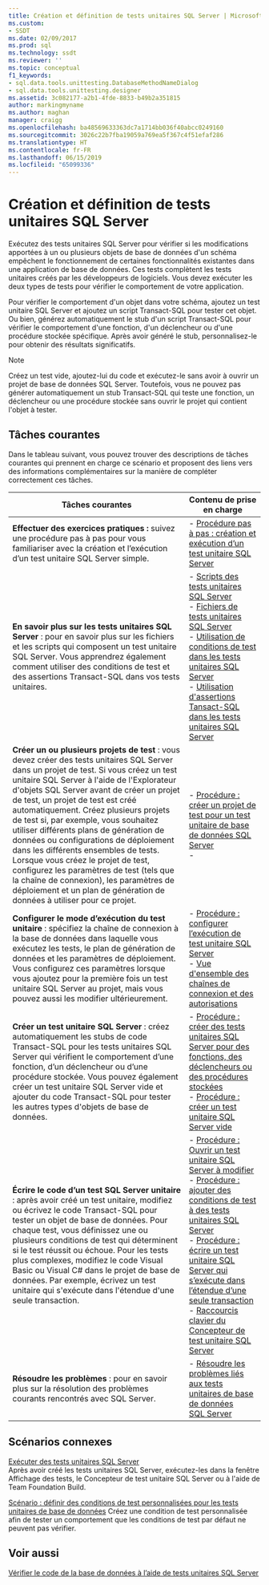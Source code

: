 ```yaml
---
title: Création et définition de tests unitaires SQL Server | Microsoft Docs
ms.custom:
- SSDT
ms.date: 02/09/2017
ms.prod: sql
ms.technology: ssdt
ms.reviewer: ''
ms.topic: conceptual
f1_keywords:
- sql.data.tools.unittesting.DatabaseMethodNameDialog
- sql.data.tools.unittesting.designer
ms.assetid: 3c082177-a2b1-4fde-8833-b49b2a351815
author: markingmyname
ms.author: maghan
manager: craigg
ms.openlocfilehash: ba48569633363dc7a1714bb036f40abcc0249160
ms.sourcegitcommit: 3026c22b7fba19059a769ea5f367c4f51efaf286
ms.translationtype: HT
ms.contentlocale: fr-FR
ms.lasthandoff: 06/15/2019
ms.locfileid: "65099336"
---
```

# <a name="creating-and-defining-sql-server-unit-tests"></a>Création et définition de tests unitaires SQL Server
Exécutez des tests unitaires SQL Server pour vérifier si les modifications apportées à un ou plusieurs objets de base de données d'un schéma empêchent le fonctionnement de certaines fonctionnalités existantes dans une application de base de données. Ces tests complètent les tests unitaires créés par les développeurs de logiciels. Vous devez exécuter les deux types de tests pour vérifier le comportement de votre application.  
  
Pour vérifier le comportement d'un objet dans votre schéma, ajoutez un test unitaire SQL Server et ajoutez un script Transact\-SQL pour tester cet objet. Ou bien, générez automatiquement le stub d'un script Transact\-SQL pour vérifier le comportement d'une fonction, d'un déclencheur ou d'une procédure stockée spécifique. Après avoir généré le stub, personnalisez-le pour obtenir des résultats significatifs.  
  
> [!NOTE]  
> Créez un test vide, ajoutez-lui du code et exécutez-le sans avoir à ouvrir un projet de base de données SQL Server. Toutefois, vous ne pouvez pas générer automatiquement un stub Transact\-SQL qui teste une fonction, un déclencheur ou une procédure stockée sans ouvrir le projet qui contient l'objet à tester.  
  
## <a name="common-tasks"></a>Tâches courantes  
Dans le tableau suivant, vous pouvez trouver des descriptions de tâches courantes qui prennent en charge ce scénario et proposent des liens vers des informations complémentaires sur la manière de compléter correctement ces tâches.  
  
|Tâches courantes|Contenu de prise en charge|  
|----------------|----------------------|  
|**Effectuer des exercices pratiques :** suivez une procédure pas à pas pour vous familiariser avec la création et l’exécution d’un test unitaire SQL Server simple.|-   [Procédure pas à pas : création et exécution d’un test unitaire SQL Server](../ssdt/walkthrough-creating-and-running-a-sql-server-unit-test.md)|  
|**En savoir plus sur les tests unitaires SQL Server** : pour en savoir plus sur les fichiers et les scripts qui composent un test unitaire SQL Server. Vous apprendrez également comment utiliser des conditions de test et des assertions Transact\-SQL dans vos tests unitaires.|-   [Scripts des tests unitaires SQL Server](../ssdt/scripts-in-sql-server-unit-tests.md)<br />-   [Fichiers de tests unitaires SQL Server](../ssdt/sql-server-unit-test-files.md)<br />-   [Utilisation de conditions de test dans les tests unitaires SQL Server](../ssdt/using-test-conditions-in-sql-server-unit-tests.md)<br />-   [Utilisation d'assertions Tansact-SQL dans les tests unitaires SQL Server](../ssdt/using-transact-sql-assertions-in-sql-server-unit-tests.md)|  
|**Créer un ou plusieurs projets de test** : vous devez créer des tests unitaires SQL Server dans un projet de test. Si vous créez un test unitaire SQL Server à l'aide de l'Explorateur d'objets SQL Server avant de créer un projet de test, un projet de test est créé automatiquement. Créez plusieurs projets de test si, par exemple, vous souhaitez utiliser différents plans de génération de données ou configurations de déploiement dans les différents ensembles de tests. Lorsque vous créez le projet de test, configurez les paramètres de test (tels que la chaîne de connexion), les paramètres de déploiement et un plan de génération de données à utiliser pour ce projet.|-   [Procédure : créer un projet de test pour un test unitaire de base de données SQL Server](../ssdt/how-to-create-a-test-project-for-sql-server-database-unit-testing.md)<br />-|  
|**Configurer le mode d’exécution du test unitaire** : spécifiez la chaîne de connexion à la base de données dans laquelle vous exécutez les tests, le plan de génération de données et les paramètres de déploiement. Vous configurez ces paramètres lorsque vous ajoutez pour la première fois un test unitaire SQL Server au projet, mais vous pouvez aussi les modifier ultérieurement.|-   [Procédure : configurer l’exécution de test unitaire SQL Server](../ssdt/how-to-configure-sql-server-unit-test-execution.md)<br />-   [Vue d'ensemble des chaînes de connexion et des autorisations](../ssdt/overview-of-connection-strings-and-permissions.md)|  
|**Créer un test unitaire SQL Server** : créez automatiquement les stubs de code Transact\-SQL pour les tests unitaires SQL Server qui vérifient le comportement d’une fonction, d’un déclencheur ou d’une procédure stockée. Vous pouvez également créer un test unitaire SQL Server vide et ajouter du code Transact\-SQL pour tester les autres types d'objets de base de données.|-   [Procédure : créer des tests unitaires SQL Server pour des fonctions, des déclencheurs ou des procédures stockées](../ssdt/how-to-create-unit-tests-for-functions-triggers-stored-procedures.md)<br />-   [Procédure : créer un test unitaire SQL Server vide](../ssdt/how-to-create-an-empty-sql-server-unit-test.md)|  
|**Écrire le code d’un test SQL Server unitaire** : après avoir créé un test unitaire, modifiez ou écrivez le code Transact\-SQL pour tester un objet de base de données. Pour chaque test, vous définissez une ou plusieurs conditions de test qui déterminent si le test réussit ou échoue. Pour les tests plus complexes, modifiez le code Visual Basic ou Visual C\# dans le projet de base de données. Par exemple, écrivez un test unitaire qui s'exécute dans l'étendue d'une seule transaction.|-   [Procédure : Ouvrir un test unitaire SQL Server à modifier](../ssdt/how-to-open-a-sql-server-unit-test-to-edit.md)<br />-   [Procédure : ajouter des conditions de test à des tests unitaires SQL Server](../ssdt/how-to-add-test-conditions-to-sql-server-unit-tests.md)<br />-   [Procédure : écrire un test unitaire SQL Server qui s’exécute dans l’étendue d’une seule transaction](../ssdt/how-to-write-sql-server-unit-test-that-runs-in-single-transaction-scope.md)<br />-   [Raccourcis clavier du Concepteur de test unitaire SQL Server](../ssdt/keyboard-shortcuts-for-sql-server-unit-test-designer.md)|  
|**Résoudre les problèmes** : pour en savoir plus sur la résolution des problèmes courants rencontrés avec SQL Server.|-   [Résoudre les problèmes liés aux tests unitaires de base de données SQL Server](../ssdt/troubleshooting-sql-server-database-unit-testing-issues.md)|  
  
## <a name="related-scenarios"></a>Scénarios connexes  
[Exécuter des tests unitaires SQL Server](../ssdt/running-sql-server-unit-tests.md)  
Après avoir créé les tests unitaires SQL Server, exécutez-les dans la fenêtre Affichage des tests, le Concepteur de test unitaire SQL Server ou à l'aide de Team Foundation Build.  
  
[Scénario : définir des conditions de test personnalisées pour les tests unitaires de base de données](https://msdn.microsoft.com/library/dd193282(VS.100).aspx)  
Créez une condition de test personnalisée afin de tester un comportement que les conditions de test par défaut ne peuvent pas vérifier.  
  
## <a name="see-also"></a>Voir aussi  
[Vérifier le code de la base de données à l’aide de tests unitaires SQL Server](../ssdt/verifying-database-code-by-using-sql-server-unit-tests.md)  
  
